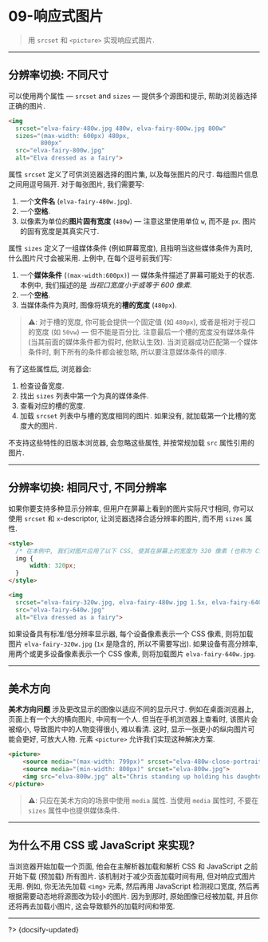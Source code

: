 # 09-响应式图片

> 用 `srcset` 和 `<picture>` 实现响应式图片.

---

## 分辨率切换: 不同尺寸

可以使用两个属性 — `srcset` and `sizes` — 提供多个源图和提示, 帮助浏览器选择正确的图片.

```html
<img
  srcset="elva-fairy-480w.jpg 480w, elva-fairy-800w.jpg 800w"
  sizes="(max-width: 600px) 480px,
         800px"
  src="elva-fairy-800w.jpg"
  alt="Elva dressed as a fairy">
```

属性 `srcset` 定义了可供浏览器选择的图片集, 以及每张图片的尺寸. 每组图片信息之间用逗号隔开. 对于每张图片, 我们需要写:

1. 一个**文件名** (`elva-fairy-480w.jpg`).
2. 一个**空格**.
3. 以像素为单位的**图片固有宽度** (`480w`) — 注意这里使用单位 `w`, 而不是 `px`. 图片的固有宽度是其真实尺寸.

属性 `sizes` 定义了一组媒体条件 (例如屏幕宽度), 且指明当这些媒体条件为真时, 什么图片尺寸会被采用. 上例中, 在每个逗号前我们写:

1. 一个**媒体条件** (`(max-width:600px)`) — 媒体条件描述了屏幕可能处于的状态. 本例中, 我们描述的是 *当视口宽度小于或等于 600 像素*.
2. 一个**空格**.
3. 当媒体条件为真时, 图像将填充的**槽的宽度** (`480px`).

> ⚠️: 对于槽的宽度, 你可能会提供一个固定值 (如 `480px`), 或者是相对于视口的宽度 (如 `50vw`) — 但不能是百分比. 注意最后一个槽的宽度没有媒体条件 (当其前面的媒体条件都为假时, 他默认生效). 当浏览器成功匹配第一个媒体条件时, 剩下所有的条件都会被忽略, 所以要注意媒体条件的顺序.

有了这些属性后, 浏览器会:

1. 检查设备宽度.
2. 找出 `sizes` 列表中第一个为真的媒体条件.
3. 查看对应的槽的宽度.
4. 加载 `srcset` 列表中与槽的宽度相同的图片. 如果没有, 就加载第一个比槽的宽度大的图片.

不支持这些特性的旧版本浏览器, 会忽略这些属性, 并按常规加载 `src` 属性引用的图片.

---

## 分辨率切换: 相同尺寸, 不同分辨率

如果你要支持多种显示分辨率, 但用户在屏幕上看到的图片实际尺寸相同, 你可以使用 `srcset` 和 `x`-descriptor, 让浏览器选择合适分辨率的图片, 而不用 `sizes` 属性.

```html
<style>
  /* 在本例中, 我们对图片应用了以下 CSS, 使其在屏幕上的宽度为 320 像素 (也称为 CSS 像素) */
  img {
      width: 320px;
  }
</style>

<img
  srcset="elva-fairy-320w.jpg, elva-fairy-480w.jpg 1.5x, elva-fairy-640w.jpg 2x"
  src="elva-fairy-640w.jpg"
  alt="Elva dressed as a fairy">
```

如果设备具有标准/低分辨率显示器, 每个设备像素表示一个 CSS 像素, 则将加载图片 `elva-fairy-320w.jpg` (`1x` 是隐含的, 所以不需要写出). 如果设备有高分辨率, 用两个或更多设备像素表示一个 CSS 像素, 则将加载图片 `elva-fairy-640w.jpg`.

---

## 美术方向

**美术方向问题** 涉及更改显示的图像以适应不同的显示尺寸. 例如在桌面浏览器上, 页面上有一个大的横向图片, 中间有一个人. 但当在手机浏览器上查看时, 该图片会被缩小, 导致图片中的人物变得很小, 难以看清. 这时, 显示一张更小的纵向图片可能会更好, 可放大人物. 元素 `<picture>` 允许我们实现这种解决方案.

```html
<picture>
    <source media="(max-width: 799px)" srcset="elva-480w-close-portrait.jpg">
    <source media="(min-width: 800px)" srcset="elva-800w.jpg">
    <img src="elva-800w.jpg" alt="Chris standing up holding his daughter Elva">
</picture>
```

> ⚠️: 只应在美术方向的场景中使用 `media` 属性. 当使用 `media` 属性时, 不要在 `sizes` 属性中也提供媒体条件.

---

## 为什么不用 CSS 或 JavaScript 来实现?

当浏览器开始加载一个页面, 他会在主解析器加载和解析 CSS 和 JavaScript 之前开始下载 (预加载) 所有图片. 该机制对于减少页面加载时间有用, 但对响应式图片无用. 例如, 你无法先加载 `<img>` 元素, 然后再用 JavaScript 检测视口宽度, 然后再根据需要动态地将源图改为较小的图片. 因为到那时, 原始图像已经被加载, 并且你还将再去加载小图片, 这会导致额外的加载时间和带宽.

---

?> {docsify-updated}